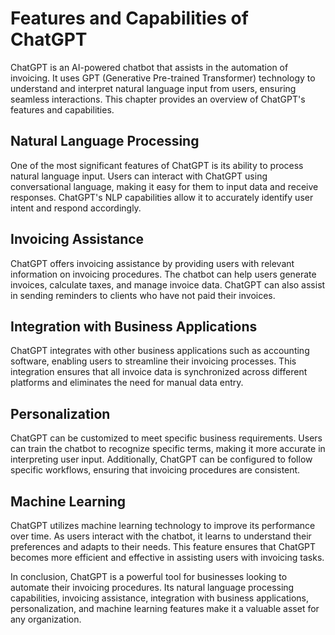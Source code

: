 Features and Capabilities of ChatGPT
======================================================================

ChatGPT is an AI-powered chatbot that assists in the automation of invoicing. It uses GPT (Generative Pre-trained Transformer) technology to understand and interpret natural language input from users, ensuring seamless interactions. This chapter provides an overview of ChatGPT's features and capabilities.

Natural Language Processing
---------------------------

One of the most significant features of ChatGPT is its ability to process natural language input. Users can interact with ChatGPT using conversational language, making it easy for them to input data and receive responses. ChatGPT's NLP capabilities allow it to accurately identify user intent and respond accordingly.

Invoicing Assistance
--------------------

ChatGPT offers invoicing assistance by providing users with relevant information on invoicing procedures. The chatbot can help users generate invoices, calculate taxes, and manage invoice data. ChatGPT can also assist in sending reminders to clients who have not paid their invoices.

Integration with Business Applications
--------------------------------------

ChatGPT integrates with other business applications such as accounting software, enabling users to streamline their invoicing processes. This integration ensures that all invoice data is synchronized across different platforms and eliminates the need for manual data entry.

Personalization
---------------

ChatGPT can be customized to meet specific business requirements. Users can train the chatbot to recognize specific terms, making it more accurate in interpreting user input. Additionally, ChatGPT can be configured to follow specific workflows, ensuring that invoicing procedures are consistent.

Machine Learning
----------------

ChatGPT utilizes machine learning technology to improve its performance over time. As users interact with the chatbot, it learns to understand their preferences and adapts to their needs. This feature ensures that ChatGPT becomes more efficient and effective in assisting users with invoicing tasks.

In conclusion, ChatGPT is a powerful tool for businesses looking to automate their invoicing procedures. Its natural language processing capabilities, invoicing assistance, integration with business applications, personalization, and machine learning features make it a valuable asset for any organization.
